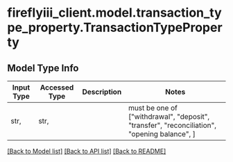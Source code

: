 # fireflyiii_client.model.transaction_type_property.TransactionTypeProperty

## Model Type Info
Input Type | Accessed Type | Description | Notes
------------ | ------------- | ------------- | -------------
str,  | str,  |  | must be one of ["withdrawal", "deposit", "transfer", "reconciliation", "opening balance", ] 

[[Back to Model list]](../../README.md#documentation-for-models) [[Back to API list]](../../README.md#documentation-for-api-endpoints) [[Back to README]](../../README.md)

